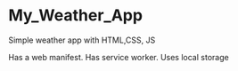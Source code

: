 # My_Weather_App
Simple weather app with HTML,CSS, JS

Has a web manifest.
Has service worker.
Uses local storage
